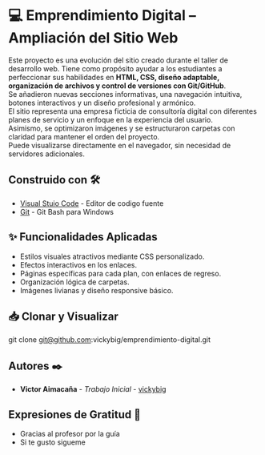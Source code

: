 # 💻 Emprendimiento Digital – Ampliación del Sitio Web

Este proyecto es una evolución del sitio creado durante el taller de desarrollo web. Tiene como propósito ayudar a los estudiantes a perfeccionar sus habilidades en **HTML, CSS, diseño adaptable, organización de archivos y control de versiones con Git/GitHub**.  
Se añadieron nuevas secciones informativas, una navegación intuitiva, botones interactivos y un diseño profesional y armónico.  
El sitio representa una empresa ficticia de consultoría digital con diferentes planes de servicio y un enfoque en la experiencia del usuario.  
Asimismo, se optimizaron imágenes y se estructuraron carpetas con claridad para mantener el orden del proyecto.  
Puede visualizarse directamente en el navegador, sin necesidad de servidores adicionales.

## Construido con 🛠️

* [Visual Stuio Code](https://code.visualstudio.com/) - Editor de codigo fuente
* [Git](https://github.com/) - Git Bash para Windows

## ✨ Funcionalidades Aplicadas

- Estilos visuales atractivos mediante CSS personalizado.
- Efectos interactivos en los enlaces.
- Páginas específicas para cada plan, con enlaces de regreso.
- Organización lógica de carpetas.
- Imágenes livianas y diseño responsive básico.

## 📥 Clonar y Visualizar

git clone git@github.com:vickybig/emprendimiento-digital.git

## Autores ✒️

* **Victor Aimacaña** - *Trabajo Inicial* - [vickybig](https://github.com/vickybig)

## Expresiones de Gratitud 🎁

* Gracias al profesor por la guía
* Si te gusto sigueme